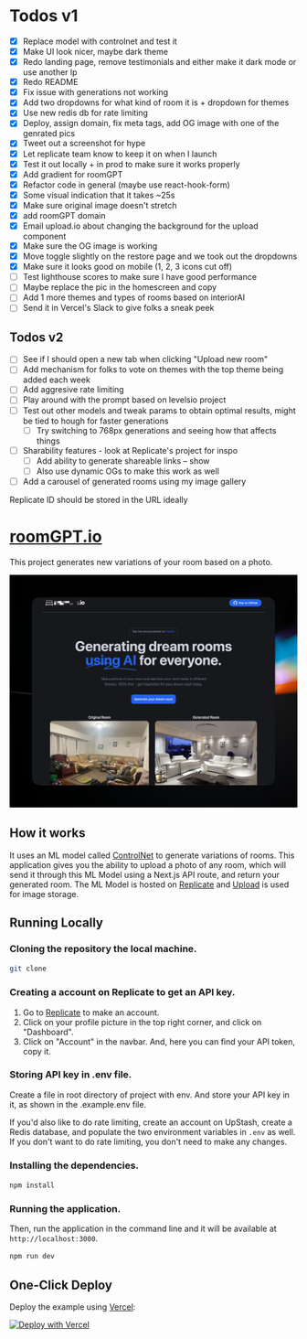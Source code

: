 # Todos v1

- [x] Replace model with controlnet and test it
- [x] Make UI look nicer, maybe dark theme
- [x] Redo landing page, remove testimonials and either make it dark mode or use another lp
- [x] Redo README
- [x] Fix issue with generations not working
- [x] Add two dropdowns for what kind of room it is + dropdown for themes
- [x] Use new redis db for rate limiting
- [x] Deploy, assign domain, fix meta tags, add OG image with one of the genrated pics
- [x] Tweet out a screenshot for hype
- [x] Let replicate team know to keep it on when I launch
- [x] Test it out locally + in prod to make sure it works properly
- [x] Add gradient for roomGPT
- [x] Refactor code in general (maybe use react-hook-form)
- [x] Some visual indication that it takes ~25s
- [x] Make sure original image doesn't stretch
- [x] add roomGPT domain
- [x] Email upload.io about changing the background for the upload component
- [x] Make sure the OG image is working
- [x] Move toggle slightly on the restore page and we took out the dropdowns
- [x] Make sure it looks good on mobile (1, 2, 3 icons cut off)
- [ ] Test lighthouse scores to make sure I have good performance
- [ ] Maybe replace the pic in the homescreen and copy
- [ ] Add 1 more themes and types of rooms based on interiorAI
- [ ] Send it in Vercel's Slack to give folks a sneak peek

## Todos v2

- [ ] See if I should open a new tab when clicking "Upload new room"
- [ ] Add mechanism for folks to vote on themes with the top theme being added each week
- [ ] Add aggresive rate limiting
- [ ] Play around with the prompt based on levelsio project
- [ ] Test out other models and tweak params to obtain optimal results, might be tied to hough for faster generations
  - [ ] Try switching to 768px generations and seeing how that affects things
- [ ] Sharability features - look at Replicate's project for inspo
  - [ ] Add ability to generate shareable links – show
  - [ ] Also use dynamic OGs to make this work as well
- [ ] Add a carousel of generated rooms using my image gallery

Replicate ID should be stored in the URL ideally

<!-- // 1. User form with dropdowns for theme and room
// 2. Get back id from Replicate, tell it to switch to the second component, query with the id
// 3. Result component with the image and the download button -->

# [roomGPT.io](https://roomGPT.io)

This project generates new variations of your room based on a photo.

[![Room GPT](./public/screenshot.png)](https://roomGPT.io)

## How it works

It uses an ML model called [ControlNet](https://github.com/lllyasviel/ControlNet) to generate variations of rooms. This application gives you the ability to upload a photo of any room, which will send it through this ML Model using a Next.js API route, and return your generated room. The ML Model is hosted on [Replicate](https://replicate.com) and [Upload](https://upload.io) is used for image storage.

## Running Locally

### Cloning the repository the local machine.

```bash
git clone
```

### Creating a account on Replicate to get an API key.

1. Go to [Replicate](https://replicate.com/) to make an account.
2. Click on your profile picture in the top right corner, and click on "Dashboard".
3. Click on "Account" in the navbar. And, here you can find your API token, copy it.

### Storing API key in .env file.

Create a file in root directory of project with env. And store your API key in it, as shown in the .example.env file.

If you'd also like to do rate limiting, create an account on UpStash, create a Redis database, and populate the two environment variables in `.env` as well. If you don't want to do rate limiting, you don't need to make any changes.

### Installing the dependencies.

```bash
npm install
```

### Running the application.

Then, run the application in the command line and it will be available at `http://localhost:3000`.

```bash
npm run dev
```

## One-Click Deploy

Deploy the example using [Vercel](https://vercel.com?utm_source=github&utm_medium=readme&utm_campaign=vercel-examples):

[![Deploy with Vercel](https://vercel.com/button)](https://vercel.com/new/clone?repository-url=https://github.com/Nutlope/roomGPT&env=REPLICATE_API_KEY&project-name=room-GPT&repo-name=roomGPT)
